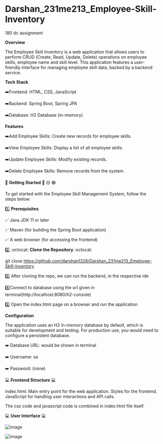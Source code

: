 # Darshan_231me213_Employee-Skill-Inventory
180 dc assignment

**Overview**

The Employee Skill Inventory is a web application that allows users to perform CRUD (Create, Read, Update, Delete) operations on employee skills, employee name and skill level. This application features a user-friendly interface for managing employee skill data, backed by a backend service.


**Tech Stack**

:arrow_right:Frontend: HTML, CSS, JavaScript

:arrow_right:Backend: Spring Boot, Spring JPA

:arrow_right:Database: H2 Database (in-memory)


**Features**

:arrow_right:Add Employee Skills: Create new records for employee skills.

:arrow_right:View Employee Skills: Display a list of all employee skills.

:arrow_right:Update Employee Skills: Modify existing records.

:arrow_right:Delete Employee Skills: Remove records from the system.

:checkered_flag: **Getting Started** :red_circle: :yellow_circle: :green_circle:

To get started with the Employee Skill Management System, follow the steps below:

:one: **Prerequisites**

:white_check_mark: Java JDK 11 or later

:white_check_mark: Maven (for building the Spring Boot application)

:white_check_mark: A web browser (for accessing the frontend)

:two: :octocat: **Clone the Repository** :octocat:

git clone https://github.com/darshan1328/Darshan_231me213_Employee-Skill-Inventory

:three: After cloning the repo, we can run the backend, in the respective ide

:four:Connect to database using the url given in terminal(http://localhost:8080/h2-console)

:five: Open the index.html page on a browser and run the application


**Configuration**

The application uses an H2 in-memory database by default, which is suitable for development and testing. For production use, you would need to configure a persistent database.

:arrow_right: Database URL: would be shown in terminal

:arrow_right: Username: sa

:arrow_right: Password: (none)




:computer: **Frontend Structure** :computer:

index.html: Main entry point for the web application.
            Styles for the frontend.
            JavaScript for handling user interactions and API calls.

The css code and javascript code is combined in index.html file itself.

:computer: **User Interface** :computer:

![image](https://github.com/user-attachments/assets/92f144a4-092a-4821-ba9d-8408890d71ea)

![image](https://github.com/user-attachments/assets/27c8433f-ce83-48b4-99d1-f4a25c28851f)




